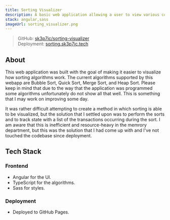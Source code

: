 ```yaml
---
title: Sorting Visualizer
description: A basic web application allowing a user to view various common sorting algorithms in use.
stack: angular,sass
imageUrl: sorting_visualizer.png
---
```


> GitHub: [sk3p7ic/sorting-visualizer](https://github.com/sk3p7ic/sorting-visualizer)  
> Deployment: [sorting.sk3p7ic.tech](https://sorting.sk3p7ic.tech)

## About

This web application was built with the goal of making it easier to visualize how sorting algorithms work.
The current algorithms supported by this webapp are Bubble Sort, Quick Sort, Merge Sort, and Heap Sort.
Please keep in mind that due to the way that the application was programmed some algorithms unfortunately do not show all that well.
This is something that I may work on improving some day.

It was rather difficult attempting to create a method in which sorting is able to be visualized, but the solution that I settled upon was to perform the sorts and to track state with a list of the transactions occurring during the sort.
I am aware that this is inefficient and resource-heavy in the memrory department, but this was the solution that I had come up with and I've not touched the codebase since deployment.

## Tech Stack

### Frontend

- Angular for the UI.
- TypeScript for the algorithms.
- Sass for styles.

### Deployment

- Deployed to GitHub Pages.
